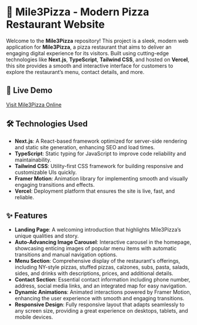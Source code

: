 # 🍕 Mile3Pizza - Modern Pizza Restaurant Website

Welcome to the **Mile3Pizza** repository! This project is a sleek, modern web application for **Mile3Pizza**, a pizza restaurant that aims to deliver an engaging digital experience for its visitors. Built using cutting-edge technologies like **Next.js**, **TypeScript**, **Tailwind CSS**, and hosted on **Vercel**, this site provides a smooth and interactive interface for customers to explore the restaurant’s menu, contact details, and more.

## 🚀 Live Demo
[Visit Mile3Pizza Online](https://mile3pizza.vercel.app/)

## 🛠️ Technologies Used

- **Next.js**: A React-based framework optimized for server-side rendering and static site generation, enhancing SEO and load times.
- **TypeScript**: Static typing for JavaScript to improve code reliability and maintainability.
- **Tailwind CSS**: Utility-first CSS framework for building responsive and customizable UIs quickly.
- **Framer Motion**: Animation library for implementing smooth and visually engaging transitions and effects.
- **Vercel**: Deployment platform that ensures the site is live, fast, and reliable.

## ✨ Features

- **Landing Page**: A welcoming introduction that highlights Mile3Pizza’s unique qualities and story.
- **Auto-Advancing Image Carousel**: Interactive carousel in the homepage, showcasing enticing images of popular menu items with automatic transitions and manual navigation options.
- **Menu Section**: Comprehensive display of the restaurant's offerings, including NY-style pizzas, stuffed pizzas, calzones, subs, pasta, salads, sides, and drinks with descriptions, prices, and additional details.
- **Contact Section**: Essential contact information including phone number, address, social media links, and an integrated map for easy navigation.
- **Dynamic Animations**: Animated interactions powered by Framer Motion, enhancing the user experience with smooth and engaging transitions.
- **Responsive Design**: Fully responsive layout that adapts seamlessly to any screen size, providing a great experience on desktops, tablets, and mobile devices.